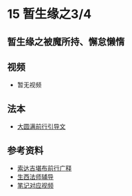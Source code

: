 # 15 暂生缘之3/4 

## 暂生缘之被魔所持、懈怠懒惰

## 视频

- 暂无视频

## 法本
- [大圆满前行引导文](/books/dymqx#p117)

## 参考资料

- [索达吉堪布前行广释](/refs/qxgs/qxgs-03xm#3被魔所持)
- [生西法师辅导](/refs/qxgs/fudao/qxgsfd-03xm#p1290)
- [笔记对应视频](/playlist?urls=https://box.hdcxb.net/d/禅修班/007-大圆满前行广释/007-前行广释视频/《大圆满前行》讲解第22课.mp4^46:39,00:51:57@《前行广释》22课（被魔所持）|https://box.hdcxb.net/d/禅修班/前行辅导-智诚堪布/前行第02册22-44/大圆满前行第22课2015年05月31日.m4a^01:03:39,01:07:38@《前行广释》22课辅导（被魔所持）|https://box.hdcxb.net/d/禅修班/007-大圆满前行广释/007-前行广释视频/《大圆满前行》讲解第22课.mp4^00:51:57.3,54:54@《前行广释》22课（懈怠懒惰）|https://box.hdcxb.net/d/禅修班/前行辅导-智诚堪布/前行第02册22-44/大圆满前行第22课2015年05月31日.m4a^01:07:39,01:13:35@《前行广释》22课辅导（懈怠懒惰）)